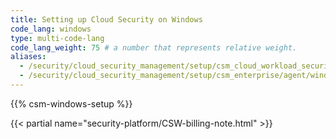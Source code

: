 ```yaml
---
title: Setting up Cloud Security on Windows
code_lang: windows
type: multi-code-lang
code_lang_weight: 75 # a number that represents relative weight.
aliases:
  - /security/cloud_security_management/setup/csm_cloud_workload_security/agent/windows
  - /security/cloud_security_management/setup/csm_enterprise/agent/windows
---
```


{{% csm-windows-setup %}}

{{< partial name="security-platform/CSW-billing-note.html" >}}
